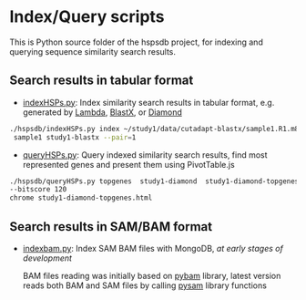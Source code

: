 # Index/Query scripts

This is Python source folder of the hspsdb project, for indexing and querying
sequence similarity search results.

## Search results in tabular format

* [indexHSPs.py](indexHSPs.py): Index similarity search results
 in tabular format, e.g. generated by [Lambda](https://github.com/seqan/lambda),
 [BlastX](http://blast.ncbi.nlm.nih.gov),
 or [Diamond](https://github.com/bbuchfink/diamond)

 ```bash
 ./hspsdb/indexHSPs.py index ~/study1/data/cutadapt-blastx/sample1.R1.m8\
  sample1 study1-blastx --pair=1
 ```

* [queryHSPs.py](queryHSPs.py): Query indexed similarity search results,
  find most represented genes and present them using PivotTable.js
  
 ```bash
./hspsdb/queryHSPs.py topgenes  study1-diamond  study1-diamond-topgenes\
 --bitscore 120
chrome study1-diamond-topgenes.html
 ```

## Search results in SAM/BAM format

* [indexbam.py](indexbam.py): Index SAM BAM files with MongoDB,
  _at early stages of development_

  BAM files reading was initially based on
  [pybam](https://github.com/JohnLonginotto/pybam) library,
  latest version reads both BAM and SAM files by calling
  [pysam](https://github.com/pysam-developers/pysam) library functions
